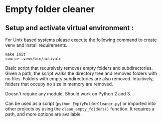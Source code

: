 # Empty folder cleaner

## Setup and activate virtual environment :
For Unix based systems please execute the following command to create venv and install requirements.
```
make init
source .venv/bin/activate
```

Basic script that recursively removes empty folders and subdirectories. Given a path, the script walks the directory
tree and removes folders with no files. Folders with empty subdirectories are also removed. Intuitively, folders that occupy
no size in memory are removed.

Doesn't require any module. Should work on Python 2 and 3.

Can be used as a script (`python EmptyFolderCleaner.py`) or imported into other projects by using the
`clean_empty_folders()` function. It requires a path, and more options are available.
